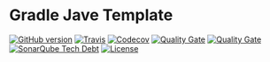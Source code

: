 # Gradle Jave Template

[![GitHub version](https://img.shields.io/github/tag/ReneNeubert/gradle-java-template.svg)](https://github.com/ReneNeubert/gradle-java-template)
[![Travis](https://img.shields.io/travis/ReneNeubert/gradle-java-template.svg)](https://travis-ci.org/ReneNeubert/gradle-java-template)
[![Codecov](https://img.shields.io/codecov/c/github/ReneNeubert/gradle-java-template.svg)](https://codecov.io/gh/ReneNeubert/gradle-java-template)
[![Quality Gate](https://sonar.aldeso.com/api/badges/gate?key=org.softcake.gradle-java-template:master)](https://sonar.aldeso.com/dashboard/index/org.softcake.gradle-java-template:master)
[![Quality Gate](https://sonar.aldeso.com/api/badges/measure?key=org.softcake.gradle-java-template:master&metric=bugs&blinking=true )](https://sonar.aldeso.com/dashboard/index/org.softcake.gradle-java-template:master)
[![SonarQube Tech Debt](https://img.shields.io/sonar/https/sonar.aldeso.com/org.softcake.gradle-java-template:master/tech_debt.svg)](https://sonar.aldeso.com/dashboard/index/org.softcake.gradle-java-template:master)
[![License](https://img.shields.io/badge/License-Apache%202.0-blue.svg)](https://opensource.org/licenses/Apache-2.0)

